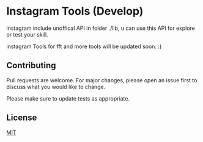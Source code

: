 #  Instagram Tools (Develop)

instagram include unoffical API in folder ./lib, u can use this API for explore or test your skill.

instagram Tools for fft and more tools will be updated soon. :)



## Contributing
Pull requests are welcome. For major changes, please open an issue first to discuss what you would like to change.

Please make sure to update tests as appropriate.

## License
[MIT](https://choosealicense.com/licenses/mit/)
